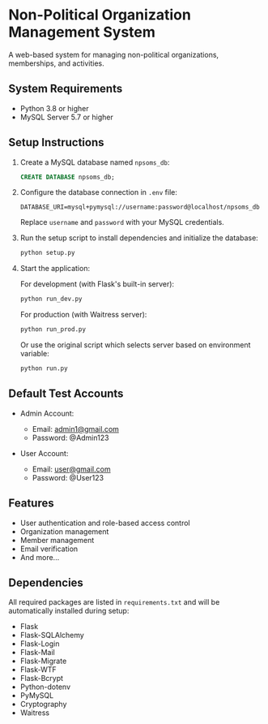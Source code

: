 # Non-Political Organization Management System

A web-based system for managing non-political organizations, memberships, and activities.

## System Requirements

- Python 3.8 or higher
- MySQL Server 5.7 or higher

## Setup Instructions

1. Create a MySQL database named `npsoms_db`:
   ```sql
   CREATE DATABASE npsoms_db;
   ```

2. Configure the database connection in `.env` file:
   ```env
   DATABASE_URI=mysql+pymysql://username:password@localhost/npsoms_db
   ```
   Replace `username` and `password` with your MySQL credentials.

3. Run the setup script to install dependencies and initialize the database:
   ```bash
   python setup.py
   ```

4. Start the application:

   For development (with Flask's built-in server):
   ```bash
   python run_dev.py
   ```

   For production (with Waitress server):
   ```bash
   python run_prod.py
   ```

   Or use the original script which selects server based on environment variable:
   ```bash
   python run.py
   ```

## Default Test Accounts

- Admin Account:
  - Email: admin1@gmail.com
  - Password: @Admin123

- User Account:
  - Email: user@gmail.com
  - Password: @User123

## Features

- User authentication and role-based access control
- Organization management
- Member management
- Email verification
- And more...

## Dependencies

All required packages are listed in `requirements.txt` and will be automatically installed during setup:

- Flask
- Flask-SQLAlchemy
- Flask-Login
- Flask-Mail
- Flask-Migrate
- Flask-WTF
- Flask-Bcrypt
- Python-dotenv
- PyMySQL
- Cryptography
- Waitress